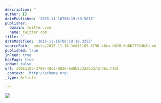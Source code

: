 ```yaml
---
description: ''
author: []
datePublished: '2015-11-16T08:19:39.501Z'
publisher:
  domain: twitter.com
  name: twitter.com
title: ''
dateModified: '2015-11-16T08:19:10.325Z'
sourcePath: _posts/2015-11-16-3e011105-3790-48ca-b028-6e8b2732db3d.md
published: true
inFeed: true
hasPage: true
inNav: false
url: 3e011105-3790-48ca-b028-6e8b2732db3d/index.html
_context: 'http://schema.org'
_type: Article

---
```

![](https://pbs.twimg.com/media/B4JkN_CCIAAbsJF.jpg:large)